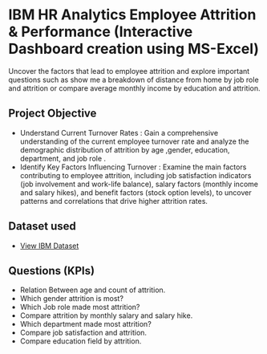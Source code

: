 # IBM HR Analytics Employee Attrition & Performance (Interactive Dashboard creation using MS-Excel)
Uncover the factors that lead to employee attrition and explore important questions such as show me a breakdown of distance from home by job role and attrition or compare average monthly income by education and attrition.
## Project Objective
-	Understand Current Turnover Rates : Gain a comprehensive understanding of the current employee turnover rate and analyze the demographic distribution of attrition by age ,gender, education, department, and job role .
- Identify Key Factors Influencing Turnover : Examine the main factors contributing to employee attrition, including job satisfaction indicators (job involvement and work-life balance), salary factors (monthly income and salary hikes), and benefit factors (stock option levels), to uncover patterns and correlations that drive higher attrition rates.
## Dataset used
- <a href="https://github.com/nehajadhav-projects/IBM_HR_Analytics/blob/main/IBM%20attrition.xlsx">View IBM Dataset</a>
## Questions (KPIs)
-	Relation Between age and count of attrition.
-	Which gender attrition is most?
-	Which Job role made most attrition?
-	Compare attrition by monthly salary and salary hike.
-	Which department made most attrition?
-	Compare job satisfaction and attrition.
-	Compare education field by attrition.

